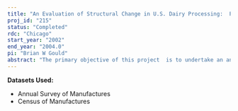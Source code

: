 ```yaml
---
title: "An Evaluation of Structural Change in U.S. Dairy Processing:  Plant Level Analyses of the Production of Manufactured Dairy Products"
proj_id: "215"
status: "Completed"
rdc: "Chicago"
start_year: "2002"
end_year: "2004.0"
pi: "Brian W Gould"
abstract: "The primary objective of this project  is to undertake an analysis of the U.S. dairy processing sector.  We intend to examine the extent to which their exists significant economies of scale, factor substitution and the role of technological change in the evolution of this industry over the 1962-1997 period.  To our knowledge, there has not been any firm-level analyses of this industry.  Subject to data availability we will examine the structure of cheese manufacture, butter production, fluid milk bottlers and manufacturers of dried milk products. The proposed econometric analysis will be based on a neoclassical cost function model of production."
---
```


**Datasets Used:**

  - Annual Survey of Manufactures 
  - Census of Manufactures 

